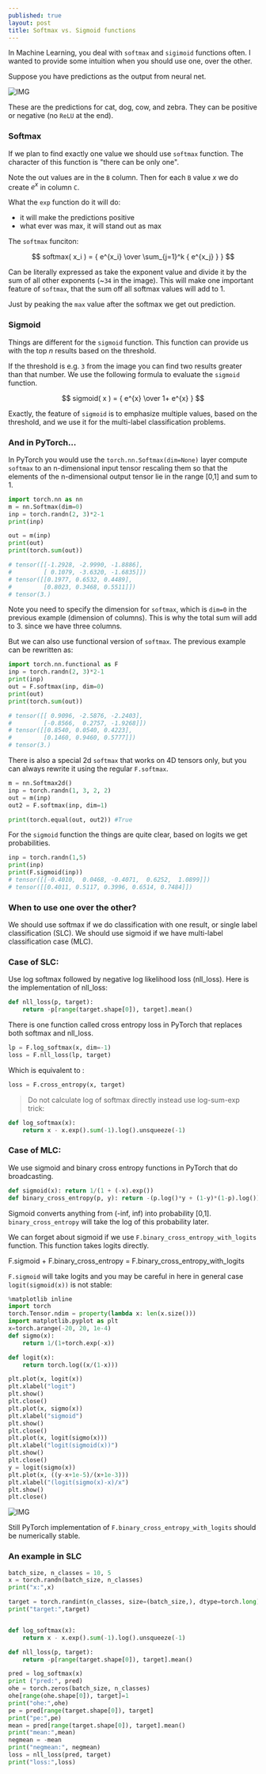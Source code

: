 ```yaml
---
published: true
layout: post
title: Softmax vs. Sigmoid functions
---
```


In Machine Learning, you deal with `softmax` and `sigimoid` functions often.
I wanted to provide some intuition when you should use one, over the other.

Suppose you have predictions as the output from neural net.

![IMG](/images/ss1.png)

These are the predictions for cat, dog, cow, and zebra. They can be positive or negative (no `ReLU` at the end).

### Softmax

If we plan to find exactly one value we should use `softmax` function.
The character of this function is "there can be only one".

Note the out values are in the `B` column. Then for each `B` value $x$ we do create $e^x$ in column `C`.

What the `exp` function do it will do:
* it will make the predictions positive
* what ever was max, it will stand out as max

The `softmax` funciton:

$$ softmax( x_i ) =  {     e^{x_i} \over \sum_{j=1}^k { e^{x_j} } } $$

Can be literally expressed as take the exponent value and divide it by the sum of all other exponents (~`34` in the image). This will make one important feature of `softmax`, that the sum off all softmax values will add to 1.

Just by peaking the `max` value after the softmax we get out prediction.

### Sigmoid

Things are different for the `sigmoid` function. This function can provide us with the top $n$ results based on the threshold.

If the threshold is e.g. `3` from the image you can find two results greater than that number. We use the following formula to evaluate the `sigmoid` function.

$$ sigmoid( x ) =  { e^{x} \over 1+ e^{x} } $$

Exactly, the feature of `sigmoid` is to emphasize multiple values, based on the threshold, and we use it for the multi-label classification problems.

### And in PyTorch...

In PyTorch you would use the `torch.nn.Softmax(dim=None)` layer compute `softmax` to an n-dimensional input tensor rescaling them so that the elements of the n-dimensional output tensor lie in the range [0,1] and sum to 1.

```python
import torch.nn as nn
m = nn.Softmax(dim=0)
inp = torch.randn(2, 3)*2-1
print(inp)

out = m(inp)
print(out)
print(torch.sum(out))

# tensor([[-1.2928, -2.9990, -1.8886],
#         [ 0.1079, -3.6320, -1.6835]])
# tensor([[0.1977, 0.6532, 0.4489],
#         [0.8023, 0.3468, 0.5511]])
# tensor(3.)

```
Note you need to specify the dimension for `softmax`, which is `dim=0` in the previous example (dimension of columns). This is why the total sum will add to 3. since we have three columns.

But we can also use functional version of `softmax`. The previous example can be rewritten as:

```python
import torch.nn.functional as F
inp = torch.randn(2, 3)*2-1
print(inp)
out = F.softmax(inp, dim=0)
print(out)
print(torch.sum(out))

# tensor([[ 0.9096, -2.5876, -2.2403],
#         [-0.8566,  0.2757, -1.9268]])
# tensor([[0.8540, 0.0540, 0.4223],
#         [0.1460, 0.9460, 0.5777]])
# tensor(3.)
```

There is also a special 2d `softmax` that works on 4D tensors only, but you can always rewrite it using the regular `F.softmax`.

```python
m = nn.Softmax2d()
inp = torch.randn(1, 3, 2, 2)
out = m(inp)
out2 = F.softmax(inp, dim=1)

print(torch.equal(out, out2)) #True
```

For the `sigmoid` function the things are quite clear, based on logits we get probabilities.

```python
inp = torch.randn(1,5)
print(inp)
print(F.sigmoid(inp))
# tensor([[-0.4010,  0.0468, -0.4071,  0.6252,  1.0899]])
# tensor([[0.4011, 0.5117, 0.3996, 0.6514, 0.7484]])
```

### When to use one over the other?

We should use softmax if we do classification with one result, or single label classification (SLC). We should use sigmoid if we have multi-label classification case (MLC).

### Case of SLC:

Use log softmax followed by negative log likelihood loss (nll_loss).
Here is the implementation of nll_loss:

```python
def nll_loss(p, target):
    return -p[range(target.shape[0]), target].mean()
```
There is one function called cross entropy loss in PyTorch that replaces both softmax and nll_loss.

```python
lp = F.log_softmax(x, dim=-1)
loss = F.nll_loss(lp, target)
```

Which is equivalent to :

```python
loss = F.cross_entropy(x, target)
```

> Do not calculate log of softmax directly instead use log-sum-exp trick:

```python
def log_softmax(x): 
    return x - x.exp().sum(-1).log().unsqueeze(-1)
```

### Case of MLC:

We use sigmoid and binary cross entropy functions in PyTorch that do broadcasting.

```python
def sigmoid(x): return 1/(1 + (-x).exp())
def binary_cross_entropy(p, y): return -(p.log()*y + (1-y)*(1-p).log()).mean()
```

Sigmoid converts anything from (-inf, inf) into probability [0,1]. `binary_cross_entropy` will take the log of this probability later.


We can forget about sigmoid if we use `F.binary_cross_entropy_with_logits` function. This function takes logits directly.


F.sigmoid + F.binary_cross_entropy = F.binary_cross_entropy_with_logits


`F.sigmoid` will take logits and you may be careful in here in general case
`logit(sigmoid(x))` is not stable:


```python
%matplotlib inline
import torch
torch.Tensor.ndim = property(lambda x: len(x.size()))
import matplotlib.pyplot as plt
x=torch.arange(-20, 20, 1e-4)
def sigmo(x):
    return 1/(1+torch.exp(-x))

def logit(x):
    return torch.log((x/(1-x)))

plt.plot(x, logit(x))
plt.xlabel("logit")
plt.show()
plt.close()
plt.plot(x, sigmo(x))
plt.xlabel("sigmoid")
plt.show()
plt.close()
plt.plot(x, logit(sigmo(x)))
plt.xlabel("logit(sigmoid(x))")
plt.show()
plt.close()
y = logit(sigmo(x))
plt.plot(x, ((y-x+1e-5)/(x+1e-3)))
plt.xlabel("(logit(sigmo(x)-x)/x")
plt.show()
plt.close()
```

![IMG](/images/ss2.png)

Still PyTorch implementation of `F.binary_cross_entropy_with_logits` should be numerically stable.


### An example in SLC

```python
batch_size, n_classes = 10, 5
x = torch.randn(batch_size, n_classes)
print("x:",x)

target = torch.randint(n_classes, size=(batch_size,), dtype=torch.long)
print("target:",target)


def log_softmax(x): 
    return x - x.exp().sum(-1).log().unsqueeze(-1)

def nll_loss(p, target):
    return -p[range(target.shape[0]), target].mean()

pred = log_softmax(x)
print ("pred:", pred)
ohe = torch.zeros(batch_size, n_classes)
ohe[range(ohe.shape[0]), target]=1
print("ohe:",ohe)
pe = pred[range(target.shape[0]), target]
print("pe:",pe)
mean = pred[range(target.shape[0]), target].mean()
print("mean:",mean)
negmean = -mean
print("negmean:", negmean)
loss = nll_loss(pred, target)
print("loss:",loss)
```

